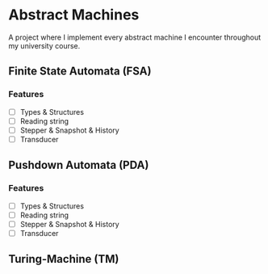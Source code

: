 # Abstract Machines
A project where I implement every abstract machine I encounter throughout my university course.

## Finite State Automata (FSA)

### Features

* [ ] Types & Structures
* [ ] Reading string
* [ ] Stepper & Snapshot & History
* [ ] Transducer

## Pushdown Automata (PDA)

### Features

* [ ] Types & Structures
* [ ] Reading string
* [ ] Stepper & Snapshot & History
* [ ] Transducer

## Turing-Machine (TM)
